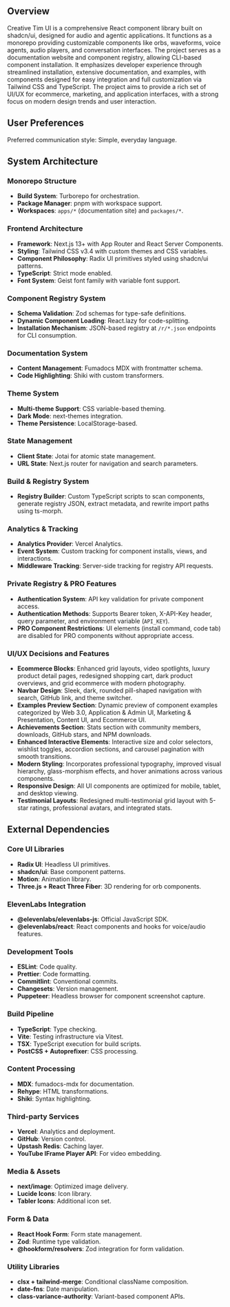 ## Overview
Creative Tim UI is a comprehensive React component library built on shadcn/ui, designed for audio and agentic applications. It functions as a monorepo providing customizable components like orbs, waveforms, voice agents, audio players, and conversation interfaces. The project serves as a documentation website and component registry, allowing CLI-based component installation. It emphasizes developer experience through streamlined installation, extensive documentation, and examples, with components designed for easy integration and full customization via Tailwind CSS and TypeScript. The project aims to provide a rich set of UI/UX for ecommerce, marketing, and application interfaces, with a strong focus on modern design trends and user interaction.

## User Preferences
Preferred communication style: Simple, everyday language.

## System Architecture

### Monorepo Structure
- **Build System**: Turborepo for orchestration.
- **Package Manager**: pnpm with workspace support.
- **Workspaces**: `apps/*` (documentation site) and `packages/*`.

### Frontend Architecture
- **Framework**: Next.js 13+ with App Router and React Server Components.
- **Styling**: Tailwind CSS v3.4 with custom themes and CSS variables.
- **Component Philosophy**: Radix UI primitives styled using shadcn/ui patterns.
- **TypeScript**: Strict mode enabled.
- **Font System**: Geist font family with variable font support.

### Component Registry System
- **Schema Validation**: Zod schemas for type-safe definitions.
- **Dynamic Component Loading**: React.lazy for code-splitting.
- **Installation Mechanism**: JSON-based registry at `/r/*.json` endpoints for CLI consumption.

### Documentation System
- **Content Management**: Fumadocs MDX with frontmatter schema.
- **Code Highlighting**: Shiki with custom transformers.

### Theme System
- **Multi-theme Support**: CSS variable-based theming.
- **Dark Mode**: next-themes integration.
- **Theme Persistence**: LocalStorage-based.

### State Management
- **Client State**: Jotai for atomic state management.
- **URL State**: Next.js router for navigation and search parameters.

### Build & Registry System
- **Registry Builder**: Custom TypeScript scripts to scan components, generate registry JSON, extract metadata, and rewrite import paths using ts-morph.

### Analytics & Tracking
- **Analytics Provider**: Vercel Analytics.
- **Event System**: Custom tracking for component installs, views, and interactions.
- **Middleware Tracking**: Server-side tracking for registry API requests.

### Private Registry & PRO Features
- **Authentication System**: API key validation for private component access.
- **Authentication Methods**: Supports Bearer token, X-API-Key header, query parameter, and environment variable (`API_KEY`).
- **PRO Component Restrictions**: UI elements (install command, code tab) are disabled for PRO components without appropriate access.

### UI/UX Decisions and Features
- **Ecommerce Blocks**: Enhanced grid layouts, video spotlights, luxury product detail pages, redesigned shopping cart, dark product overviews, and grid ecommerce with modern photography.
- **Navbar Design**: Sleek, dark, rounded pill-shaped navigation with search, GitHub link, and theme switcher.
- **Examples Preview Section**: Dynamic preview of component examples categorized by Web 3.0, Application & Admin UI, Marketing & Presentation, Content UI, and Ecommerce UI.
- **Achievements Section**: Stats section with community members, downloads, GitHub stars, and NPM downloads.
- **Enhanced Interactive Elements**: Interactive size and color selectors, wishlist toggles, accordion sections, and carousel pagination with smooth transitions.
- **Modern Styling**: Incorporates professional typography, improved visual hierarchy, glass-morphism effects, and hover animations across various components.
- **Responsive Design**: All UI components are optimized for mobile, tablet, and desktop viewing.
- **Testimonial Layouts**: Redesigned multi-testimonial grid layout with 5-star ratings, professional avatars, and integrated stats.

## External Dependencies

### Core UI Libraries
- **Radix UI**: Headless UI primitives.
- **shadcn/ui**: Base component patterns.
- **Motion**: Animation library.
- **Three.js + React Three Fiber**: 3D rendering for orb components.

### ElevenLabs Integration
- **@elevenlabs/elevenlabs-js**: Official JavaScript SDK.
- **@elevenlabs/react**: React components and hooks for voice/audio features.

### Development Tools
- **ESLint**: Code quality.
- **Prettier**: Code formatting.
- **Commitlint**: Conventional commits.
- **Changesets**: Version management.
- **Puppeteer**: Headless browser for component screenshot capture.

### Build Pipeline
- **TypeScript**: Type checking.
- **Vite**: Testing infrastructure via Vitest.
- **TSX**: TypeScript execution for build scripts.
- **PostCSS + Autoprefixer**: CSS processing.

### Content Processing
- **MDX**: fumadocs-mdx for documentation.
- **Rehype**: HTML transformations.
- **Shiki**: Syntax highlighting.

### Third-party Services
- **Vercel**: Analytics and deployment.
- **GitHub**: Version control.
- **Upstash Redis**: Caching layer.
- **YouTube IFrame Player API**: For video embedding.

### Media & Assets
- **next/image**: Optimized image delivery.
- **Lucide Icons**: Icon library.
- **Tabler Icons**: Additional icon set.

### Form & Data
- **React Hook Form**: Form state management.
- **Zod**: Runtime type validation.
- **@hookform/resolvers**: Zod integration for form validation.

### Utility Libraries
- **clsx + tailwind-merge**: Conditional className composition.
- **date-fns**: Date manipulation.
- **class-variance-authority**: Variant-based component APIs.